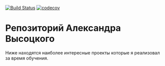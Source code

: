[![Build Status](https://travis-ci.org/AlexandarVysotskiy/AVysotskiy.svg?branch=master)](https://travis-ci.org/AlexandarVysotskiy/AVysotskiy)
[![codecov](https://codecov.io/gh/AlexandarVysotskiy/AVysotskiy/branch/master/graph/badge.svg)](https://codecov.io/gh/AlexandarVysotskiy/AVysotskiy)
# Репозиторий Александра Высоцкого

Ниже находятся наиболее интересные проекты которые я реализовал за время обучения.

